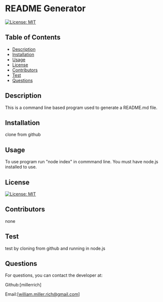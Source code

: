 

# README Generator

[![License: MIT](https://img.shields.io/badge/License-MIT-yellow.svg)](https://opensource.org/licenses/MIT)


## Table of Contents
* [Description](#description)
* [Installation](#installation)
* [Usage](#usage)
* [License](#license)
* [Contributors](#contributors)
* [Test](#test)
* [Questions](#questions)

## Description
This is a command line based program used to generate a README.md file.

## Installation 
clone from github

## Usage 
To use program run "node index" in commmand line. You must have node.js installed to use.

## License
[![License: MIT](https://img.shields.io/badge/License-MIT-yellow.svg)](https://opensource.org/licenses/MIT)

## Contributors
none

## Test
test by cloning from github and running in node.js

## Questions
For questions, you can contact the developer at:

Github:[millerrich]

Email:[william.miller.rich@gmail.com]

